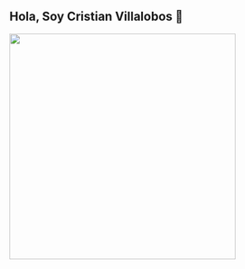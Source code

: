 ## Hola, Soy Cristian Villalobos 👋

<img src="https://th.bing.com/th/id/OIG4.2UiWBKUXjqYB1z9GDj62?pid=ImgGn" width="400px" heigth="200px">
